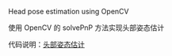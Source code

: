 Head pose estimation using OpenCV

使用 OpenCV 的 solvePnP 方法实现头部姿态估计

代码说明：[头部姿态估计](https://github.com/Yuu177/learn/blob/main/%E8%AE%A1%E7%AE%97%E6%9C%BA%E8%A7%86%E8%A7%89/%E5%A4%B4%E9%83%A8%E5%A7%BF%E6%80%81%E4%BC%B0%E8%AE%A1.md)